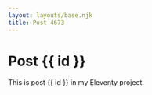 ```yaml
---
layout: layouts/base.njk
title: Post 4673
---
```


# Post {{ id }}

This is post {{ id }} in my Eleventy project.
